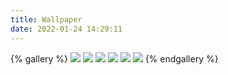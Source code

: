 ```yaml
---
title: Wallpaper
date: 2022-01-24 14:29:11
---
```

{% gallery %}
![](https://s2.loli.net/2022/01/25/KsS3T1egQfbowBd.jpg)
![](https://s2.loli.net/2022/01/25/DAP9xacfK6Ye18I.jpg)
![](https://i.loli.net/2019/11/10/gcnavZbmepS8d4u.png)
![](https://s2.loli.net/2022/02/02/aog3ZnS5BT9U6ts.png)
![](https://s2.loli.net/2022/02/09/N2v5PJXYrfUkK1e.jpg)
![](https://s2.loli.net/2022/02/19/EADqwR1TM5LU8cG.jpg)
{% endgallery %}
